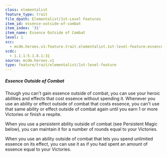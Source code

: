 ```yaml
---
class: elementalist
feature_type: trait
file_dpath: Elementalist/1st-Level Features
item_id: essence-outside-of-combat
item_index: '31'
item_name: Essence Outside of Combat
level: 1
scc:
  - mcdm.heroes.v1:feature.trait.elementalist.1st-level-feature:essence-outside-of-combat
scdc:
  - 1.1.1:5.1.8.1:31
source: mcdm.heroes.v1
type: feature/trait/elementalist/1st-level-feature
---
```


##### Essence Outside of Combat

Though you can't gain essence outside of combat, you can use your heroic abilities and effects that cost essence without spending it. Whenever you use an ability or effect outside of combat that costs essence, you can't use that same ability or effect outside of combat again until you earn 1 or more Victories or finish a respite.

When you use a persistent ability outside of combat (see Persistent Magic below), you can maintain it for a number of rounds equal to your Victories.

When you use an ability outside of combat that lets you spend unlimited essence on its effect, you can use it as if you had spent an amount of essence equal to your Victories.
